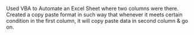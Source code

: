 Used VBA to Automate an Excel Sheet where two columns were there. Created a copy paste format in such way that whenever it meets certain condition in the first column, it will copy paste data in second column & go on.
